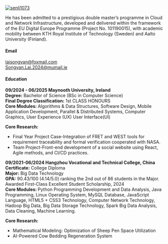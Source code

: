 [![senli1073](https://img.shields.io/badge/SongyanLai-github-blue?logo=github)](https://github.com/SongyanLai)

He has been admitted to a prestigious double master’s programme in Cloud and Network Infrastructure, developed and delivered within the framework of the EU Digital Europe Programme (Project No. 101190015), with academic mobility between KTH Royal Institute of Technology (Sweden) and Aalto University (Finland).

#### Email

laisongyan@foxmail.com\
Songyan.Lai.2024@mumail.ie

#### Education

<strong>09/2024 - 06/2025 Maynooth University, Ireland</strong> \
<strong>Degree:</strong> Bachelor of Science (BSc in Computer Science)\
<strong>Final Degree Classification:</strong> 1st CLASS HONOURS\
<strong>Core Modules: </strong>Algorithms & Data Structures, Software Design, Mobile Application Development, Parallel & Distributed Systems, Computer Graphics, User Experience (UX) User Interface(UI)

<strong>Core Research:</strong>
- Final Year Project Case-Integration of FRET and WEST tools for requirement traceability and formal verification cooperated with NASA.
- Team Project-Front-end development of a social website using React, Agile methods, and CI/CD practices.


<strong>09/2021-06/2024 Hangzhou Vocational and Technical College, China</strong>\
<strong>Certificate:</strong> College Diploma\
<strong>Major:</strong> Big Data Technology\
<strong>GPA:</strong> 90.43/100 (4.14/5.0) ranking the 2nd out of 86 students in the Major. Awarded First-Class Excellent Student Scholarship, 2024\
<strong>Core Modules: </strong>Python Programming Development and Data Analysis, Java Programming, Linux Operating System, MySQL Database, JavaScript Language, HTML5 + CSS3 Technology, Computer Network Technology, Hadoop Big Data, Big Data Storage Technology, Spark Big Data Analysis, Data Cleaning, Machine Learning.

<strong>Core Research:</strong>
- Mathematical Modeling: Optimization of Sheep Pen Space Utilization
- AI-Powered Cow Bedding Regeneration System

<!-- #### Current Research Direction

Formal Verification -->

